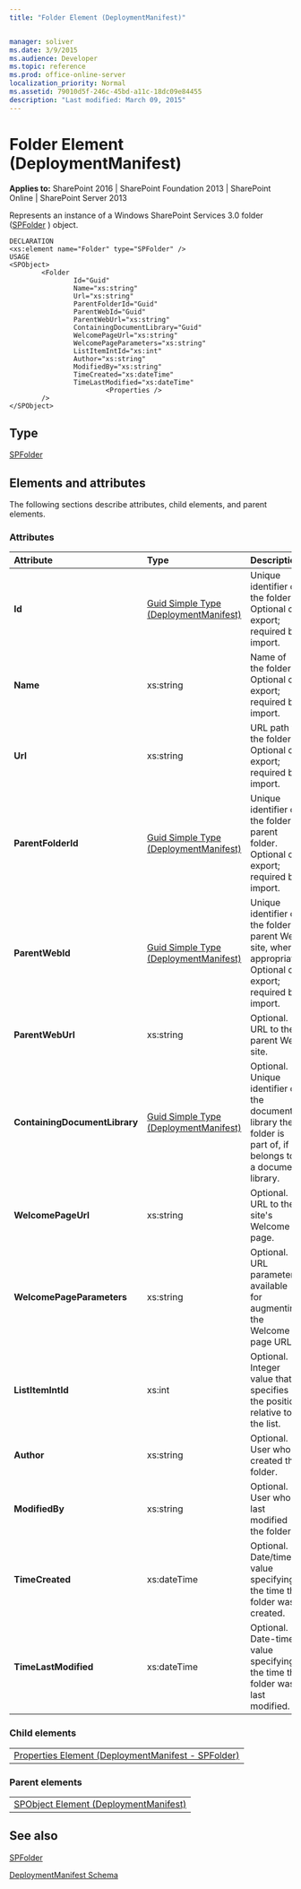 ```yaml
---
title: "Folder Element (DeploymentManifest)"


manager: soliver
ms.date: 3/9/2015
ms.audience: Developer
ms.topic: reference
ms.prod: office-online-server
localization_priority: Normal
ms.assetid: 79010d5f-246c-45bd-a11c-18dc09e84455
description: "Last modified: March 09, 2015"
---
```


# Folder Element (DeploymentManifest)

 
  
 **Applies to:** SharePoint 2016 | SharePoint Foundation 2013 | SharePoint Online | SharePoint Server 2013 
  
Represents an instance of a Windows SharePoint Services 3.0 folder ([SPFolder](https://msdn.microsoft.com/library/Microsoft.SharePoint.SPFolder.aspx) ) object. 
  
```
DECLARATION
<xs:element name="Folder" type="SPFolder" />
USAGE
<SPObject>
        <Folder
                Id="Guid"
                Name="xs:string"
                Url="xs:string"
                ParentFolderId="Guid"
                ParentWebId="Guid"
                ParentWebUrl="xs:string"
                ContainingDocumentLibrary="Guid"
                WelcomePageUrl="xs:string"
                WelcomePageParameters="xs:string"
                ListItemIntId="xs:int"
                Author="xs:string"
                ModifiedBy="xs:string"
                TimeCreated="xs:dateTime"
                TimeLastModified="xs:dateTime"
                        <Properties />
        />
</SPObject>

```

## Type

[SPFolder](https://msdn.microsoft.com/library/Microsoft.SharePoint.SPFolder.aspx)
  
## Elements and attributes

The following sections describe attributes, child elements, and parent elements.

### Attributes

|**Attribute**|**Type**|**Description**|
|:-----|:-----|:-----|
|**Id** <br/> |[Guid Simple Type (DeploymentManifest)](guid-simple-type-deploymentmanifest.md) <br/> |Unique identifier of the folder.  <br/> Optional on export; required by import.  <br/> |
|**Name** <br/> |xs:string  <br/> |Name of the folder.  <br/> Optional on export; required by import.  <br/> |
|**Url** <br/> |xs:string  <br/> |URL path to the folder.  <br/> Optional on export; required by import.  <br/> |
|**ParentFolderId** <br/> |[Guid Simple Type (DeploymentManifest)](guid-simple-type-deploymentmanifest.md) <br/> |Unique identifier of the folder's parent folder.  <br/> Optional on export; required by import.  <br/> |
|**ParentWebId** <br/> |[Guid Simple Type (DeploymentManifest)](guid-simple-type-deploymentmanifest.md) <br/> |Unique identifier of the folder's parent Web site, where appropriate.  <br/> Optional on export; required by import.  <br/> |
|**ParentWebUrl** <br/> |xs:string  <br/> |Optional. URL to the parent Web site.  <br/> |
|**ContainingDocumentLibrary** <br/> |[Guid Simple Type (DeploymentManifest)](guid-simple-type-deploymentmanifest.md) <br/> |Optional. Unique identifier of the document library the folder is part of, if it belongs to a document library.  <br/> |
|**WelcomePageUrl** <br/> |xs:string  <br/> |Optional. URL to the site's Welcome page.  <br/> |
|**WelcomePageParameters** <br/> |xs:string  <br/> |Optional. URL parameters available for augmenting the Welcome page URL.  <br/> |
|**ListItemIntId** <br/> |xs:int  <br/> |Optional. Integer value that specifies the position relative to the list.  <br/> |
|**Author** <br/> |xs:string  <br/> |Optional. User who created the folder.  <br/> |
|**ModifiedBy** <br/> |xs:string  <br/> |Optional. User who last modified the folder.  <br/> |
|**TimeCreated** <br/> |xs:dateTime  <br/> |Optional. Date/time value specifying the time the folder was created.  <br/> |
|**TimeLastModified** <br/> |xs:dateTime  <br/> |Optional. Date-time value specifying the time the folder was last modified.  <br/> |
   
### Child elements

||
|:-----|
|[Properties Element (DeploymentManifest - SPFolder)](properties-element-deploymentmanifestspfolder.md)
   
### Parent elements

||
|:-----|
|[SPObject Element (DeploymentManifest)](spobject-element-deploymentmanifest.md)
   
## See also



[SPFolder](https://msdn.microsoft.com/library/Microsoft.SharePoint.SPFolder.aspx)


[DeploymentManifest Schema](deploymentmanifest-schema.md)

